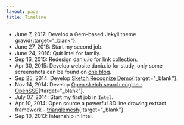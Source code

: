 ```yaml
---
layout: page
title: Timeline
---
```


- June  7, 2017: Develop a Gem-based Jekyll theme [gravid](https://github.com/zddhub/gravid){:target="_blank"}.
- June 27, 2016: Start my second job.
- June 24, 2016: Quit Intel for family.
- Sep  16, 2015: Redesign daniu.io for link collection.
- Apr  30, 2015: Develop website daniu.io for study, only some screenshots can be found on [one blog](https://www.zddhub.com/fun/2015/09/16/daniu-io).
- Sep  25, 2014: Develop [Sketch Recognize Demo](https://sr.opensse.com/){:target="_blank"}.
- Nov  14, 2014: Develop [Open sketch search engine - OpenSSE](https://opensse.com/){:target="_blank"}.
- July 07, 2014: Start my first job in `Intel`.
- Apr  10, 2014: Open source a powerful 3D line drawing extract framework - [trianglemesh](https://github.com/zddhub/trianglemesh){:target="_blank"}.
- Sep  10, 2013: Internship in Intel.
